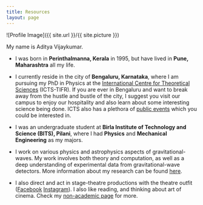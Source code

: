 ```yaml
---
title: Resources
layout: page
---
```


![Profile Image]({{ site.url }}/{{ site.picture }})

My name is Aditya Vijaykumar.

- I was born in **Perinthalmanna, Kerala** in 1995, but have lived in **Pune, Maharashtra** all my life.

- I currently reside in the city of **Bengaluru, Karnataka**, where I am pursuing my PhD in Physics at the [International Centre for Theoretical Sciences](https://icts.res.in/) (ICTS-TIFR). If you are ever in Bengaluru and want to break away from the hustle and bustle of the city, I suggest you visit our campus to enjoy our hospitality and also learn about some interesting science being done. ICTS also has a plethora of [public events](https://icts.res.in/outreach) which you could be interested in.

- I was an undergraduate student at **Birla Institute of Technology and Science (BITS), Pilani**, where I had **Physics** and **Mechanical Engineering** as my majors. 

- I work on various physics and astrophysics aspects of gravitational-waves. My work involves both theory and computation, as well as a deep understanding of experimental data from gravitational-wave detectors. More information about my research can be found [here](https://adivijaykumar.github.io/research/).

- I also direct and act in stage-theatre productions with the theatre outfit ([Facebook](https://www.facebook.com/stagecraftncbs/) [Instagram](https://www.facebook.com/stagecraftncbs/)). I also like reading, and thinking about art of cinema. Check my [non-academic page](https://adivijaykumar.github.io/nonacademic/) for more.

